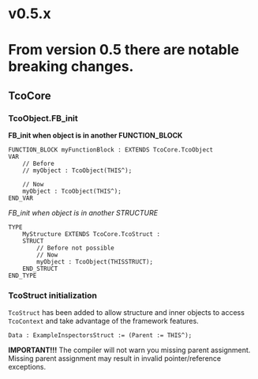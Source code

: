 # v0.5.x

# From version 0.5 there are notable breaking changes.

## TcoCore

### TcoObject.FB_init 

**FB_init when object is in another FUNCTION_BLOCK**


~~~
FUNCTION_BLOCK myFunctionBlock : EXTENDS TcoCore.TcoObject
VAR
    // Before
    // myObject : TcoObject(THIS^);

    // Now
    myObject : TcoObject(THIS^);
END_VAR    
~~~

*FB_init when object is in another STRUCTURE*

~~~
TYPE
    MyStructure EXTENDS TcoCore.TcoStruct :
    STRUCT
        // Before not possible         
        // Now
        myObject : TcoObject(THISSTRUCT);
    END_STRUCT
END_TYPE
~~~

### TcoStruct initialization

`TcoStruct` has been added to allow structure and inner objects to access `TcoContext` and take advantage of the framework features.

~~~
Data : ExampleInspectorsStruct := (Parent := THIS^);
~~~

**IMPORTANT!!!** The compiler will not warn you missing parent assignment. Missing parent assignment may result in invalid pointer/reference exceptions.
